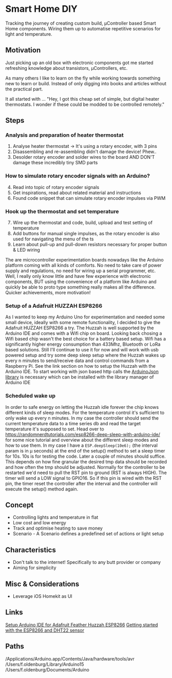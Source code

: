 # Smart Home DIY

Tracking the journey of creating custom build, µController based Smart Home components.
Wiring them up to automatise repetitive scenarios for light and temperature.

## Motivation
Just picking up an old box with electronic components got me started refreshing knowledge about transistors, µControllers, etc.

As many others I like to learn on the fly while working towards something new to learn or build. Instead of only digging into books and articles without the practical part.

It all started with ...
"Hey, I got this cheap set of simple, but digital heater thermostats. I wonder if these could be modded to be controlled remotely."

## Steps
### Analysis and preparation of heater thermostat
1. Analyse heater thermostat -> It's using a rotary encoder, with 3 pins
2. Disassembling and re-assembling didn't damage the device! Phew..
3. Desolder rotary encoder and solder wires to the board AND DON'T damage these incredibly tiny SMD parts

### How to simulate rotary encoder signals with an Arduino?
4. Read into topic of rotary encoder signals
5. Get inspirations, read about related material and instructions
6. Found code snippet that can simulate rotary encoder impulses via PWM

### Hook up the thermostat and set temperature
7. Wire up the thermostat and code, build, upload and test setting of temperature
8. Add buttons for manual single impulses, as the rotary encoder is also used for navigating the menu of the ts
9. Learn about pull-up and pull-down resistors necessary for proper button & LED wiring

The are microcontroller experimentation boards nowadays like the Arduino platform coming with all kinds of comforts.
No need to take care of power supply and regulations, no need for wiring up a serial programmer, etc.
Well, I really only know little and have few experience with electronic components, BUT
using the convenience of a platform like Arduino and quickly be able to proto type something really makes all the difference.
Quicker achievements, more motivation!

### Setup of a Adafruit HUZZAH ESP8266 
As I wanted to keep my Arduino Uno for experimentation and needed some small device, ideally with some remote functionality, I decided to give the Adafruit HUZZAH ESP8266 a try.
The Huzzah is well supported by the Arduino IDE and comes with a Wifi chip on board. Looking back chosing a Wifi based chip wasn't the best choice for a battery based setup. Wifi has a significantly higher energy consumption than 433Mhz, Bluetooth or LoRa based solutions.
Still I'll continue to use it for now and will work with usb powered setup and try some deep sleep setup where the Huzzah wakes up every n minutes to send/receive data and control commands from a Raspberry Pi.
See the link section on how to setup the Huzzah with the Arduino IDE.
To start working with json based http calls the [ArduinoJson library](https://arduinojson.org/) is necessary which can be installed with the library manager of Arduino IDE

### Scheduled wake up
In order to safe energy on letting the Huzzah idle forever the chip knows different kinds of sleep modes.
For the temperature control it's sufficient to only wake up every n minutes. In my case the controller should send the current temperature data to a time series db and read the target temperature it's supposed to set.
Head over to https://randomnerdtutorials.com/esp8266-deep-sleep-with-arduino-ide/ for some nice tutorial and overview about the different sleep modes and how to use them.
In my case I have a `ESP.deepSleep(10e6);` (the interval param is in µ seconds) at the end of the setup() method to set a sleep timer for 10s. 10s is for testing the code. Later a couple of minutes should suffice. This depends on how fine granular the desired tmp data should be recorded and how often the tmp should be adjusted.
Normally for the controller to be restarted we'd need to pull the RST pin to ground (RST is always HIGH).
The timer will send a LOW signal to GPIO16. So if this pin is wired with the RST pin, the timer reset the controller after the interval and the controller will execute the setup() method again.

## Concept
* Controlling lights and temperature in flat
* Low cost and low energy
* Track and optimise heating to save money
* Scenario - A Scenario defines a predefined set of actions or light setup

## Characteristics
- Don't talk to the internet! Specifically to any butt provider or company
- Aiming for simplicity

## Misc & Considerations
- Leverage iOS Homekit as UI

## Links
[Setup Arduino IDE for Adafruit Feather Huzzah ESP8266](https://learn.adafruit.com/adafruit-feather-huzzah-esp8266/using-arduino-ide)
[Getting started with the ESP8266 and DHT22 sensor](https://www.losant.com/blog/getting-started-with-the-esp8266-and-dht22-sensor)

## Paths
/Applications/Arduino.app/Contents/Java/hardware/tools/avr
/Users/f.oldenburg/Library/Arduino15
/Users/f.oldenburg/Documents/Arduino
